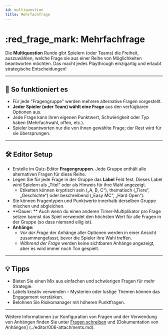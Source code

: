 ```yaml
---
id: multiquestion
title: Mehrfachfrage
---
```


# :red_frage_mark: Mehrfachfrage

Die **Multiquestion** Runde gibt Spielern (oder Teams) die Freiheit, auszuwählen, welche Frage sie aus einer Reihe von Möglichkeiten beantworten möchten. Das macht jedes Playthrough einzigartig und erlaubt strategische Entscheidungen!

---

## 📝 So funktioniert es

- Für jede "Fragengruppe" werden mehrere alternative Fragen vorgestellt.
- **Jeder Spieler (oder Team) wählt eine Frage** aus den verfügbaren Optionen aus.
- Jede Frage kann ihren eigenen Punktwert, Schwierigkeit oder Typ haben (Mehrfachwahl, offen, etc.).
- Spieler beantworten nur die von ihnen gewählte Frage; der Rest wird für sie übersprungen.

---

## 🛠️ Editor Setup

- Erstelle im Quiz-Editor **Fragengruppen**. Jede Gruppe enthält alle alternativen Fragen für diese Reihe.
- Legen Sie für jede Frage in der Gruppe das **Label** Feld fest. Dieses Label wird Spielern als „Titel“ oder als Hinweis für ihre Wahl angezeigt.
  - Etiketten können kryptisch sein („A, B, C“), thematisch („Tiere“, „Geschichte“) oder beschreibend („Easy MC“, „Hard Open“).
- Sie können Fragentypen und Punktwerte innerhalb derselben Gruppe mischen und abgleichen.
- \*\*Dauer: \*\* Auch wenn du einen anderen Timer-Multiplikator pro Frage setzen kannst das Spiel verwendet den höchsten Wert für alle Fragen in der Gruppe (so dass niemand eilig ist).
- **Anhänge:**
  - _Vor der Frage_ der Anhänge aller Optionen werden in einer Ansicht zusammengefasst, bevor die Spieler ihre Wahl treffen.
  - _Während der Frage_ werden keine sichtbaren Anhänge angezeigt, aber es wird immer noch Ton gespielt.

---

## 💡 Tipps

- Bieten Sie einen Mix aus einfachen und schwierigen Fragen für mehr Strategie.
- Labels kreativ verwenden – Mysterien oder lustige Themen können das Engagement verstärken.
- Belohnen Sie Risikomanager mit höheren Punktfragen.

---

Weitere Informationen zur Konfiguration von Fragen und der Verwendung von Anhängen finden Sie unter [Fragen schreiben](../editor/005-writing-questions.md) und [Dokumentation von Anhängen] (../editor/006-attachments.md).
